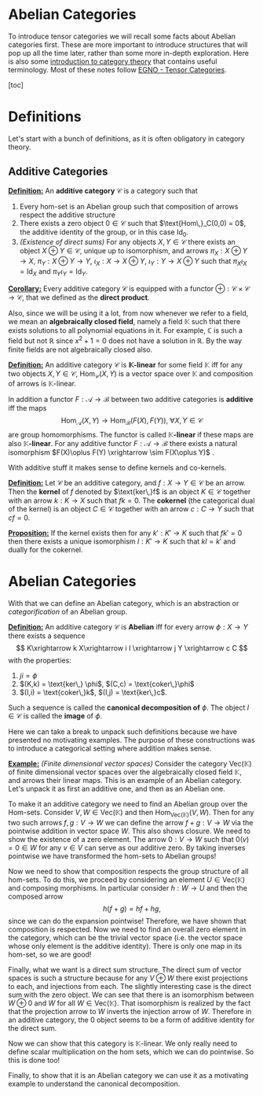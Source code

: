 # Abelian Categories

To introduce tensor categories we will recall some facts about Abelian categories first. These are more important to introduce structures that will pop up all the time later, rather than some more in-depth exploration. Here is also some [introduction to category theory](../Categories/Categories.md) that contains useful terminology. Most of these notes follow [EGNO - Tensor Categories](https://math.mit.edu/~etingof/egnobookfinal.pdf).



[toc]



# Definitions

Let's start with a bunch of definitions, as it is often obligatory in category theory.

## Additive Categories

**<u>Definition:</u>** An **additive category** $\mathcal{C}$ is a category such that 

1. Every hom-set is an Abelian group such that composition of arrows respect the additive structure
2. There exists a zero object $0\in\mathcal{C}$ such that $\text{Hom\,}_C(0,0) = 0$, the additive identity of the group, or in this case $\text{Id}_0$.
3. *(Existence of direct sums)* For any objects $X,Y\in \mathcal{C}$ there exists an object $X\oplus Y \in \mathcal{C}$, unique up to isomorphism, and arrows $\pi_X: X\oplus Y \to X$, $\pi_Y:X\oplus Y \to Y$, $\iota_X : X \to X\oplus Y$, $\iota_Y:Y\to X\oplus Y$ such that $\pi_X \iota_X = \text{Id}_X$ and $\pi_Y\iota_Y = \text{Id}_Y$. 

**<u>Corollary:</u>** Every additive category $\mathcal{C}$ is equipped with a functor $\oplus : \mathcal{C}\times \mathcal{C} \to \mathcal{C}$, that we defined as the **direct product**.

Also, since we will be using it a lot, from now whenever we refer to a field, we mean an **algebraically closed field**, namely a field $\mathbb{K}$ such that there exists solutions to all polynomial equations in it. For example, $\mathbb{C}$ is such a field but not $\mathbb{R}$ since $x^2 + 1 = 0$ does not have a solution in $\mathbb{R}$. By the way finite fields are not algebraically closed also. 

**<u>Definition:</u>** An additive category $\mathcal{C}$ is **$\mathbb{K}$-linear** for some field $\mathbb{K}$ iff for any two objects $X,Y \in \mathcal{C}$, $\text{Hom}_{\mathcal{C}}(X,Y)$ is a vector space over $\mathbb{K}$ and composition of arrows is $\mathbb{K}$-linear. 

In addition a functor $F:\mathcal{A} \to \mathcal{B}$ between two additive categories is **additive** iff the maps
$$
\text{Hom}_{\mathcal{A}}(X,Y) \to \text{Hom}_{\mathcal{B}}(F(X),F(Y)),\ \forall X,Y\in \mathcal{C}
$$
are group homomorphisms. The functor is called $\mathbb{K}$**-linear** if these maps are also $\mathbb{K}$**-linear**. For any additive functor $F:\mathcal{A} \to \mathcal{B}$ there exists a natural isomorphism $F(X)\oplus F(Y) \xrightarrow \sim F(X\oplus Y)$ . 



With additive stuff it makes sense to define kernels and co-kernels.

**<u>Definition:</u>** Let $\mathcal{C}$ be an additive category, and $f:X\to Y \in \mathcal{C}$ be  an arrow. Then the **kernel** of $f$ denoted by $\text{ker\,}f$ is an object $K \in \mathcal{C}$ together with an arrow $k:K\to X$ such that $fk = 0$. The **cokernel** (the categorical dual of the kernel) is an object $C\in \mathcal{C}$ together with an arrow $c:C\to Y$ such that $cf=0$.

**<u>Proposition:</u>** If the kernel exists then for any $k':K'\to K$ such that $fk' = 0$ then there exists a unique isomorphism $l:K'\to K$ such that $kl=k'$ and dually for the cokernel. 



# Abelian Categories

With that we can define an Abelian category, which is an abstraction or *categorification* of an Abelian group. 

**<u>Definition:</u>** An additive category $\mathcal{C}$ is **Abelian** iff for every arrow $\phi:X\to Y$ there exists a sequence
$$
K\xrightarrow k X\xrightarrow i I \xrightarrow j Y \xrightarrow c C
$$
with the properties:

1. $ji = \phi$
2. $(K,k) = \text{ker\,} \phi$, $(C,c) = \text{coker\,}\phi$
3. $(I,i) = \text{coker\,}k$, $(I,j) = \text{ker\,}c$.

Such a sequence is called the **canonical decomposition of** $\phi$. The object $I\in \mathcal{C}$ is called the **image** of $\phi$.

Here we can take a break to unpack such definitions because we have presented no motivating examples. The purpose of these constructions was to introduce a categorical setting where addition makes sense. 

**<u>Example:</u>** *(Finite dimensional vector spaces)* Consider the category $\text{Vec}(\mathbb{K})$ of finite dimensional vector spaces over the algebraically closed field $\mathbb{K}$, and arrows their linear maps. This is an example of an Abelian category. Let's unpack it as first an additive one, and then as an Abelian one. 

To make it an additive category we need to find an Abelian group over the Hom-sets. Consider $V,W \in \text{Vec}(\mathbb{K})$ and then $\text{Hom}_{\text{Vec}(\mathbb{K})}(V,W)$. Then for any two such arrows $f,g : V\to W$ we can define the arrow $f+g:V\to W$ via the pointwise addition in vector space $W$. This also shows closure. We need to show the existence of a zero element. The arrow $0 : V\to W$ such that $0(v) = 0 \in W$ for any $v \in V$ can serve as our additive zero. By taking inverses pointwise we have transformed the hom-sets to Abelian groups! 

Now we need to show that composition respects the group structure of all hom-sets. To do this, we proceed by considering an element $U \in \text{Vec}({\mathbb{K}})$ and composing morphisms. In particular consider $h: W\to U$ and then the composed arrow
$$
h(f+g) = hf + hg,
$$
since we can do the expansion pointwise! Therefore, we have shown that composition is respected. Now we need to find an overall zero element in the category, which can be the trivial vector space (i.e. the vector space whose only element is the additive identity). There is only one map in its hom-set, so we are good! 

Finally, what we want is a direct sum structure. The direct sum of vector spaces is such a structure because for any $V\oplus W$ there exist projections to each, and injections from each. The slightly interesting case is the direct sum with the zero object. We can see that there is an isomorphism between $W\oplus 0$ and $W$ for all $W \in \text{Vec}(\mathbb{K})$. That isomorphism is realized by the fact that the projection arrow to $W$ inverts the injection arrow of $W$. Therefore in an additive category, the $0$ object seems to be a form of additive identity for the direct sum. 

Now we can show that this category is $\mathbb{K}$-linear. We only really need to define scalar multiplication on the hom sets, which we can do pointwise. So this is done too!

Finally, to show that it is an Abelian category we can use it as a motivating example to understand the canonical decomposition. 

